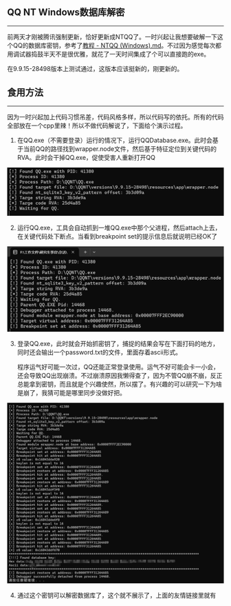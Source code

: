 ## QQ NT Windows数据库解密 

---

前两天才刚被腾讯强制更新，恰好更新成NTQQ了。一时兴起让我想要破解一下这个QQ的数据库密钥，参考了[教程 - NTQQ (Windows).md](https://github.com/QQBackup/qq-win-db-key/blob/master)。不过因为感觉每次都用调试器捣鼓半天不是很优雅，就花了一天时间集成了个可以直接跑的exe。

在9.9.15-28498版本上测试通过，这版本应该挺新的，刚更新的。

## 食用方法

---

因为一时兴起加上代码习惯吊差，代码风格多样，所以代码写的依托。所有的代码全部放在一个cpp里辣！所以不做代码解说了，下面给个演示过程。

1. 在QQ.exe（不需要登录）运行的情况下，运行QQDatabase.exe。此时会基于当前QQ的路径找到wrapper.node文件，然后基于特征定位到关键代码的RVA。此时会干掉QQ.exe，促使受害人重新打开QQ

![image-20241023011205996](README.assets/image-20241023011205996.png)

2. 运行QQ.exe，工具会自动抓到一堆QQ.exe中那个父进程，然后attach上去，在关键代码处下断点。当看到breakpoint set的提示信息后就说明已经OK了

![image-20241023011349772](README.assets/image-20241023011349772.png)

3. 登录QQ.exe，此时就会开始抓密钥了，捕捉的结果会写在下面打码的地方，同时还会输出一个password.txt的文件，里面存着ascii形式。

   程序运气好可能一次过，QQ还能正常登录使用。运气不好可能会卡一小会，还会导致QQ出现崩溃。不过崩溃原因我懒得查了，因为不管QQ崩不崩，反正总能拿到密钥，而且就是个兴趣使然，所以摆了。有兴趣的可以研究一下为啥是崩了，我猜可能是哪里同步没做好把。

![image-20241023011715129](README.assets/image-20241023011715129.png)

4. 通过这个密钥可以解密数据库了，这个就不展示了，上面的友情链接里就有

